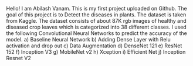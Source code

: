 Hello! I am Abilash Vanam. This is my first project uploaded on Github. The goal of this project is to Detect the diseases in plants. The dataset is taken from Kaggle.
The dataset consists of about 87K rgb images of healthy and diseased crop leaves which is categorized into 38 different classes. I used the following Convolutional Neural Networks to predict the accuracy of the model.
a) Baseline Neural Network
b) Adding Dense Layer with Relu activation and drop out
c) Data Augmentation
d) DenseNet 121
e) ResNet 152
f) Inception V3
g) MobileNet v2
h) Xception
i) Efficient Net
j) Inception Resnet V2
